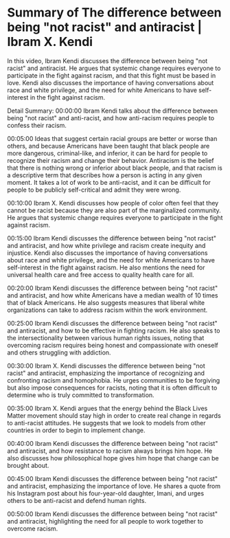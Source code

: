 # Summary of The difference between being "not racist" and antiracist | Ibram X. Kendi

In this video, Ibram Kendi discusses the difference between being "not racist" and antiracist. He argues that systemic change requires everyone to participate in the fight against racism, and that this fight must be based in love. Kendi also discusses the importance of having conversations about race and white privilege, and the need for white Americans to have self-interest in the fight against racism.

Detail Summary: 
00:00:00
Ibram Kendi talks about the difference between being "not racist" and anti-racist, and how anti-racism requires people to confess their racism.

00:05:00
Ideas that suggest certain racial groups are better or worse than others, and because Americans have been taught that black people are more dangerous, criminal-like, and inferior, it can be hard for people to recognize their racism and change their behavior. Antiracism is the belief that there is nothing wrong or inferior about black people, and that racism is a descriptive term that describes how a person is acting in any given moment. It takes a lot of work to be anti-racist, and it can be difficult for people to be publicly self-critical and admit they were wrong.

00:10:00
Ibram X. Kendi discusses how people of color often feel that they cannot be racist because they are also part of the marginalized community. He argues that systemic change requires everyone to participate in the fight against racism.

00:15:00
Ibram Kendi discusses the difference between being "not racist" and antiracist, and how white privilege and racism create inequity and injustice. Kendi also discusses the importance of having conversations about race and white privilege, and the need for white Americans to have self-interest in the fight against racism. He also mentions the need for universal health care and free access to quality health care for all.

00:20:00
Ibram Kendi discusses the difference between being "not racist" and antiracist, and how white Americans have a median wealth of 10 times that of black Americans. He also suggests measures that liberal white organizations can take to address racism within the work environment.

00:25:00
Ibram Kendi discusses the difference between being "not racist" and antiracist, and how to be effective in fighting racism. He also speaks to the intersectionality between various human rights issues, noting that overcoming racism requires being honest and compassionate with oneself and others struggling with addiction.

00:30:00
Ibram X. Kendi discusses the difference between being "not racist" and antiracist, emphasizing the importance of recognizing and confronting racism and homophobia. He urges communities to be forgiving but also impose consequences for racists, noting that it is often difficult to determine who is truly committed to transformation.

00:35:00
Ibram X. Kendi argues that the energy behind the Black Lives Matter movement should stay high in order to create real change in regards to anti-racist attitudes. He suggests that we look to models from other countries in order to begin to implement change.

00:40:00
Ibram Kendi discusses the difference between being "not racist" and antiracist, and how resistance to racism always brings him hope. He also discusses how philosophical hope gives him hope that change can be brought about.

00:45:00
Ibram Kendi discusses the difference between being "not racist" and antiracist, emphasizing the importance of love. He shares a quote from his Instagram post about his four-year-old daughter, Imani, and urges others to be anti-racist and defend human rights.

00:50:00
Ibram Kendi discusses the difference between being "not racist" and antiracist, highlighting the need for all people to work together to overcome racism.

